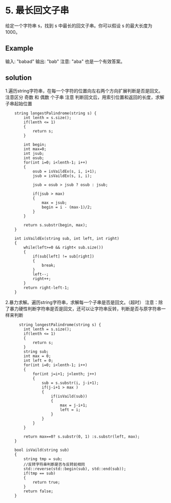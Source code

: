 # 5. 最长回文子串
给定一个字符串 s，找到 s 中最长的回文子串。你可以假设 s 的最大长度为 1000。
## Example
输入: "babad"
输出: "bab"
注意: "aba" 也是一个有效答案。

## solution
1.遍历string字符串，在每一个字符的位置向左右两个方向扩展判断是否是回文。
  注意区分 奇数 和 偶数 个子串
  注意 判断回文后，用索引位置和返回的长度，求解子串起始位置
	
``` 
    string longestPalindrome(string s) {
        int lenth = s.size();
        if(lenth <= 1)
        {
            return s;
        }

        int begin;
        int max=0;
        int jsub;
        int osub;
        for(int i=0; i<lenth-1; i++)
        {
            osub = isVaildEx(s, i, i+1);
            jsub = isVaildEx(s, i, i); 

            jsub = osub > jsub ? osub : jsub;

            if(jsub > max)
            {
                max = jsub;
                begin = i - (max-1)/2;
            }           
        }

        return s.substr(begin, max);
    }

    int isVaildEx(string sub, int left, int right)
    {     
        while(left>=0 && right< sub.size())
        {
            if(sub[left] != sub[right])
            {
                break;
            }
            left--;
            right++;
        }
        return right-left-1;
    }
```
2.暴力求解。遍历string字符串，求解每一个子串是否是回文。（超时）
  注意：除了暴力硬性判断字符串是否是回文，还可以让字符串反转，判断是否与原字符串一样来判断
``` 
      string longestPalindrome(string s) {
        int lenth = s.size();
        if(lenth <= 1)
        {
            return s;
        }
        string sub;
        int max = 0;
        int left = 0;
        for(int i=0; i<lenth-1; i++)
        {
            for(int j=i+1; j<lenth; j++)
            {
                sub = s.substr(i, j-i+1);
                if(j-i+1 > max )
                {
                    if(isVaild(sub))
                    {
                        max = j-i+1;
                        left = i;
                    }
                }
            }
        }

        return max==0? s.substr(0, 1) :s.substr(left, max);
    }

    bool isVaild(string sub)
    {
        string tmp = sub;
		//反转字符串判断是否与反转前相同
        std::reverse(std::begin(sub), std::end(sub)); 
        if(tmp == sub)
        {
            return true;
        }
        return false;
    }
```  
  